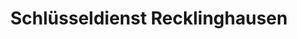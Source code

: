 ---
title: "Schlüsseldienst Recklinghausen"
url: /recklinghausen/schluesseldienst-recklinghausen/
shop: Schlüsseldienst
---